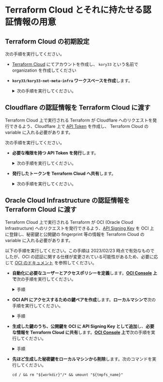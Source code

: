 # Terraform Cloud とそれに持たせる認証情報の用意

## Terraform Cloud の初期設定

次の手順を実行してください。

- [Terraform Cloud](https://app.terraform.io/) にてアカウントを作成し、 `kory33` という名前で organization を作成してください
- **`kory33/kory33-net-meta-infra` ワークスペースを作成**します。
  <details>
    <summary>次の手順を実行してください。</summary>

  - **Create a new Workspace** を選択
  - **Version control workflow** を選択
  - **Connect to GitHub** を選択
  - **`kory33/kory33.net-meta-infra`** を追加し、選択
  - Workspace 設定の画面で
    - **Workspace Name** に `kory33-net-meta-infra` を入力
    - **Terraform Working Directory** に `terraform` を入力
    - **Apply Method** に **Manual apply** を指定
  - **Create workspace** を選択
  </details>

## Cloudflare の認証情報を Terraform Cloud に渡す

Terraform Cloud 上で実行される Terraform が Cloudflare へのリクエストを発行できるよう、Cloudflare 上で [API Token](https://developers.cloudflare.com/fundamentals/api/get-started/create-token/) を作成し、 Terraform Cloud の variable に入れる必要があります。

次の手順を実行してください。

- **必要な権限を持つ API Token を発行**します。
  <details>
    <summary>次の手順を実行してください。</summary>

  - [**Cloudflare** > **My Profile** > **API Token**](https://dash.cloudflare.com/profile/api-tokens) へ移動してください
  - **Create Token** を選択してください
  - **Create Custom Token > Get started** を選択してください。トークン設定画面が出るため、次の手順を実行してください。

    - **Token name** に `Automation token for Terraform to manage kory33.net resources` と入力してください
    - 次の権限を付与してください：

      | スコープ | 権限名                     | 権限 |
      | -------- | -------------------------- | ---- |
      | Account  | Account: Apps and Policies | Edit |
      | Account  | Cloudflare Tunnel          | Edit |
      | Account  | Workers KV Storage         | Edit |
      | Account  | Workers Scripts            | Edit |
      | Zone     | Access: Apps and Policies  | Edit |
      | Zone     | DNS                        | Edit |
      | Zone     | SSL and Certificates       | Edit |
      | Zone     | Workers Routes             | Edit |
      | Zone     | Zone                       | Edit |

    - **Account Resources** > **Include** > 自分の Cloudflare アカウント を追加してください
    - **Zone Resources** > **Include** > **Specific zone** > **kory33.net** を追加してください

  - トークンの設定をプレビューする画面が表示されます。次の画像と設定が一致していることを確認してください。
    ![Cloudflare custom api token settings](./screenshots/cloudflare-custom-api-token-settings.png)

  - **Create Token** してください。
  - トークンの生成を通知する画面が表示されます。この画面を閉じずに、次の手順に進んでください。
  </details>

- **発行したトークンを Terraform Cloud へ共有**します。
  <details>
    <summary>次の手順を実行してください。</summary>

  - [**Terraform Cloud** > `kory33/kory33-net-meta-infra` workspace > **Variables**](https://app.terraform.io/app/kory33/workspaces/kory33-net-meta-infra/variables) > **Workspace variables** > **Add variable** へ移動してください
  - **Terraform variable** を選択してください
  - **Key** に `cloudflare_api_token` という文字列を、 **Value** に先ほど作成した Cloudflare の API トークンを入力してください。
  - **Sensitive** にチェックを入れ、 **Add variable** してください
  </details>

## Oracle Cloud Infrastructure の認証情報を Terraform Cloud に渡す

Terraform Cloud 上で実行される Terraform が OCI (Oracle Cloud Infrastructure) へのリクエストを発行できるよう、[API Signing Key](https://docs.oracle.com/en-us/iaas/Content/API/SDKDocs/terraformproviderconfiguration.htm#APIKeyAuth) を OCI 上に登録し、秘密鍵と公開鍵の fingerprint 等の情報を Terraform Cloud の variable に入れる必要があります。

以下の手順を実行してください。この手順は 2023/02/23 時点で有効なものでしたが、OCI の認証に関する仕様が変更されている可能性があるため、必要に応じて [OCI のドキュメント](https://docs.oracle.com/en-us/iaas/Content/API/SDKDocs/terraformproviderconfiguration.htm#APIKeyAuth) を参照してください。

- **自動化に必要なユーザーとアクセスポリシーを定義**します。**[OCI Console](https://cloud.oracle.com/) 上で**次の手順を実行してください。
  <details>
    <summary>手順</summary>

  - **[Compartment](https://docs.oracle.com/en-us/iaas/Content/GSG/Concepts/settinguptenancy.htm) を作成**します。
      <details>
        <summary>次の手順を実行してください。</summary>

    - [Console 上の Compartment 管理画面](https://cloud.oracle.com/identity/compartments) に移動してください
    - **Create Component** を選択してください
    - **Name** に `kory33-net-infra` を、 **Description** に `Infrastructure required to run kory33.net services` を入力してください
    - 必要に応じて **Parent Compartment** を選択してください。デフォルト (root compartment) でも構いません。
    - **Create Compartment** してください
    </details>

  - **IAM ユーザーを作成**します。
      <details>
        <summary>次の手順を実行してください。</summary>

    - [Console 上の User 管理画面](https://cloud.oracle.com/identity/users) に移動してください
    - **Create User** を選択してください
    - **IAM User** を選択してください
    - **Name** に `kory33-net-infra-automation` を、**Description** に `The automation account responsible for kory33.net infrastructure at OCI` を入力してください
    - **Create** してください
    </details>

  - **User Group を作成**します。
      <details>
        <summary>次の手順を実行してください。</summary>

    - [Console 上の Group 管理画面](https://cloud.oracle.com/identity/groups) に移動してください
    - **Create Group** を選択してください
    - **Name** に `kory33-net-infra-automations` を、Description に `Machine accounts managing kory33.net inrastructures` を入力してください
    - **Create** してください
    </details>

  - **Policy を作成**します。
      <details>
        <summary>次の手順を実行してください。</summary>

    - [Console 上の Policy 管理画面](https://cloud.oracle.com/identity/policies) に移動してください
    - **Create Policy** を選択してください
    - **Name** に `kory33-net-automation` を、**Description** に `Allow automations to manage certain resources in the designated compartment` を入力してください
    - **Compartment** は (root) コンパートメントを選択してください
    - **Policy Builder** の **Show manual editor を有効化**し、以下のポリシー定義を貼り付けてください。

      ```
      ALLOW GROUP kory33-net-automations TO MANAGE instances IN COMPARTMENT kory33-net-infra
      ALLOW GROUP kory33-net-automations TO MANAGE virtual-network-family IN COMPARTMENT kory33-net-infra
      ALLOW GROUP kory33-net-automations TO MANAGE volume-family IN COMPARTMENT kory33-net-infra
      ALLOW GROUP kory33-net-automations TO MANAGE vaults IN COMPARTMENT kory33-net-infra
      ```

    - **Create** してください
    </details>

- **OCI API にアクセスするための鍵ペアを作成**します。**ローカルマシンで**次の手順を実行してください。
  <details>
    <summary>手順</summary>

  - Linux ターミナルを開いてください。Windows であれば、WSL 内で作業してください。
  - `/root/tmp/oci_api_key` + `/root/tmp/oci_api_key.pub` に鍵ペアを生成します。`root` で、次のコマンドをターミナルから実行してください。

    ```
    workdir="/root/tmp"
    tmpfs_name="oci_key_generation_tmpfs"

    # 1. make a work directory, or check if it already exists
    # 2. mount a tmpfs at the work directory
    # 3. generate 4096-bit RSA key in the work directory

    (mkdir "${workdir}" || [ -z "$(ls -A "${workdir}")" ]) && \
    mount -t tmpfs -o mode=1700 "${tmpfs_name}" "${workdir}" && \
    openssl genrsa -out "${workdir}/oci_api_key.pem" 4096 && \
    openssl rsa -pubout -in "${workdir}/oci_api_key.pem" -out "${workdir}/oci_api_key_public.pem"
    ```

    `workdir` はファイルが無いディレクトリを指し、`tmpfs_name` は存在しないデバイス名を指している必要があります。必要に応じて任意のパス/デバイス名に差し替えてください。

  - **ターミナルを閉じずに**次の手順に進んでください。
  </details>

- **生成した鍵のうち、公開鍵を OCI に API Signing Key として追加**し、**必要な情報を Terraform Cloud に共有**します。**[OCI Console](https://cloud.oracle.com/) 上で**次の手順を実行してください。
  <details>
    <summary>手順</summary>

  - [User 管理画面](https://cloud.oracle.com/identity/users) に移動してください
  - **Resources** > **API Keys** に移動してください
  - **Add API Key** を選択し、**Paste Public Key** を選択してください
  - **ローカルマシン上のターミナルで** `cat "${workdir}/oci_api_key_public.pem"` を実行し、出力結果を Add API Key の画面に貼り付けてください。
  - **Add** してください。次の画像のような Config File Preview が開きます (開かなかった場合、関連する情報を手動で探索してください)。

    ![OCI config file preview](./screenshots/oci-config-file-preview.png)

  - [**Terraform Cloud** > `kory33/kory33-net-meta-infra` workspace > **Variables**](https://app.terraform.io/app/kory33/workspaces/kory33-net-meta-infra/variables) > **Workspace variables** へ移動してください。
  - 次の Key / Value の組を、**Add variable** から **Sensitive な Terraform Variable** として追加してください。

    | **Key**                           | **Value**                                                                                      |
    | --------------------------------- | ---------------------------------------------------------------------------------------------- |
    | `oci_user_ocid`                   | Config File Preview の `user=` 以降                                                            |
    | `oci_user_public_key_fingerprint` | Config File Preview の `fingerprint=` 以降                                                     |
    | `oci_tenancy_ocid`                | Config File Preview の `tenancy=` 以降                                                         |
    | `oci_region`                      | Config File Preview の `region=` 以降                                                          |
    | `oci_user_private_key`            | ローカルマシン上のターミナルで<br> `cat "${workdir}/oci_api_key.pem"` <br>して得られる出力結果 |

  </details>

- **先ほど生成した秘密鍵をローカルマシンから削除**します。次のコマンドを実行してください。

  ```
  cd / && rm "${workdir}"/* && umount "${tmpfs_name}"
  ```
